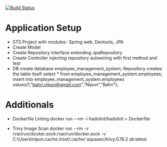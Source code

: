 [![Build Status](https://dev.azure.com/bahrinipun/demo-fullstack/_apis/build/status/springboot-backend?branchName=master)](https://dev.azure.com/bahrinipun/demo-fullstack/_build/latest?definitionId=48&branchName=master)

# Application Setup
- STS Project with modules- Spring web, Devtools, JPA
- Create Model
- Create Repository interface extending JpaRepository
- Create Controller injecting repository autowiring with first method and test
- DB
  create database employee_management_system;
  Repository creates the table itself
  select * from employee_management_system.employees;
  insert into employee_management_system.employees values(1,"bahri.nipun@gmail.com","Nipun","Bahri");
  
# Additionals
- Dockerfile Linting
docker run --rm -i hadolint/hadolint < Dockerfile

- Trivy Image Scan
docker run --rm -v /var/run/docker.sock:/var/run/docker.sock -v C:\Users\nipun\.cache:/root/.cache/ aquasec/trivy:0.19.2 sb:latest

